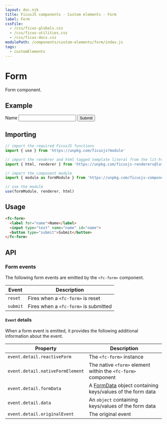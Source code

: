 ```yaml
---
layout: doc.njk
title: FicusJS components - Custom elements - Form
label: Form
cssFile:
  - /css/ficus-globals.css
  - /css/ficus-utilities.css
  - /css/ficus-docs.css
modulePath: /components/custom-elements/form/index.js
tags:
  - customElements
---
```

# Form

Form component.

## Example

<fc-form>
  <label for="name">Name</label>
  <input type="text" name="name" id="name">
  <button type="submit">Submit</button>
</fc-form>

## Importing

```js
// import the required FicusJS functions
import { use } from 'https://unpkg.com/ficusjs?module'

// import the renderer and html tagged template literal from the lit-html library
import { html, renderer } from 'https://unpkg.com/ficusjs-renderers@latest/dist/lit-html.js'

// import the component module
import { module as formModule } from 'https://unpkg.com/ficusjs-components@latest/components/custom-elements/form/index.js'

// use the module
use(formModule, renderer, html)
```

## Usage

```html
<fc-form>
  <label for="name">Name</label>
  <input type="text" name="name" id="name">
  <button type="submit">Submit</button>
</fc-form>
```

## API

### Form events

The following form events are emitted by the `<fc-form>` component.

| Event | Description |
| --- | --- |
| `reset` | Fires when a `<fc-form>` is reset |
| `submit` | Fires when a `<fc-form>` is submitted |

#### `Event` details

When a form event is emitted, it provides the following additional information about the event.

| Property | Description |
| --- | --- |
| `event.detail.reactiveForm` | The `<fc-form>` instance |
| `event.detail.nativeFormElement` | The native `<form>` element within the `<fc-form>` component |
| `event.detail.formData` | A [FormData](https://developer.mozilla.org/en-US/docs/Web/API/FormData) object containing keys/values of the form data |
| `event.detail.data` | An `object` containing keys/values of the form data |
| `event.detail.originalEvent` | The original event |

